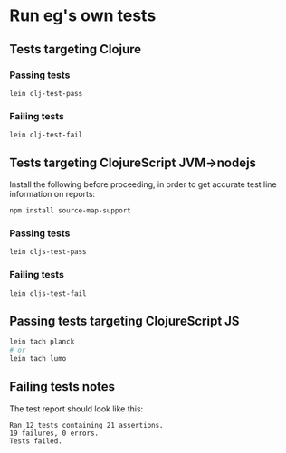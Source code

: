# Run eg's own tests

## Tests targeting Clojure

### Passing tests
```
lein clj-test-pass
```

### Failing tests
```
lein clj-test-fail
```

## Tests targeting ClojureScript JVM->nodejs
Install the following before proceeding, in order to get accurate test line
information on reports:
```
npm install source-map-support
```

### Passing tests
```
lein cljs-test-pass
```

### Failing tests
```
lein cljs-test-fail
```

## Passing tests targeting ClojureScript JS
```sh
lein tach planck
# or
lein tach lumo
```

## Failing tests notes
The test report should look like this:
```
Ran 12 tests containing 21 assertions.
19 failures, 0 errors.
Tests failed.
```